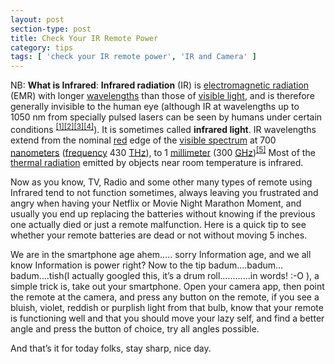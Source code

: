 ```yaml
---
layout: post
section-type: post
title: Check Your IR Remote Power
category: tips
tags: [ 'check your IR remote power', 'IR and Camera' ]
---
```

NB: <strong>What is Infrared</strong>: <b>Infrared radiation</b> (IR) is <a title="Electromagnetic radiation" href="https://en.wikipedia.org/wiki/Electromagnetic_radiation">electromagnetic radiation</a> (EMR) with longer <a title="Wavelength" href="https://en.wikipedia.org/wiki/Wavelength">wavelengths</a> than those of <a title="Light" href="https://en.wikipedia.org/wiki/Light">visible light</a>, and is therefore generally invisible to the human eye (although IR at wavelengths up to 1050 nm from specially pulsed lasers can be seen by humans under certain conditions <sup id="cite_ref-Sliney1976_1-0" class="reference"><a href="https://en.wikipedia.org/wiki/Infrared#cite_note-Sliney1976-1">[1]</a></sup><sup id="cite_ref-LynchLivingston2001_2-0" class="reference"><a href="https://en.wikipedia.org/wiki/Infrared#cite_note-LynchLivingston2001-2">[2]</a></sup><sup id="cite_ref-Dash2009_3-0" class="reference"><a href="https://en.wikipedia.org/wiki/Infrared#cite_note-Dash2009-3">[3]</a></sup><sup id="cite_ref-Saidman1933_4-0" class="reference"><a href="https://en.wikipedia.org/wiki/Infrared#cite_note-Saidman1933-4">[4]</a></sup>). It is sometimes called <b>infrared light</b>. IR wavelengths extend from the nominal <a title="Red" href="https://en.wikipedia.org/wiki/Red">red</a> edge of the <a title="Visible spectrum" href="https://en.wikipedia.org/wiki/Visible_spectrum">visible spectrum</a> at 700 <a class="mw-redirect" title="Nanometer" href="https://en.wikipedia.org/wiki/Nanometer">nanometers</a> (<a class="mw-redirect" title="Frequency spectrum" href="https://en.wikipedia.org/wiki/Frequency_spectrum">frequency</a> 430 <a class="mw-redirect" title="Terahertz (unit)" href="https://en.wikipedia.org/wiki/Terahertz_(unit)">THz</a>), to 1 <a class="mw-redirect" title="Millimeter" href="https://en.wikipedia.org/wiki/Millimeter">millimeter</a> (300 <a class="mw-redirect" title="GHz" href="https://en.wikipedia.org/wiki/GHz">GHz</a>)<sup id="cite_ref-5" class="reference"><a href="https://en.wikipedia.org/wiki/Infrared#cite_note-5">[5]</a></sup> Most of the <a title="Thermal radiation" href="https://en.wikipedia.org/wiki/Thermal_radiation">thermal radiation</a> emitted by objects near room temperature is infrared.

Now as you know, TV, Radio and some other many types of remote using Infrared tend to not function sometimes, always leaving you frustrated and angry when having your Netflix or Movie Night Marathon Moment, and usually you end up replacing the batteries without knowing if the previous one actually died or just a remote malfunction. Here is a quick tip to see whether your remote batteries are dead or not without moving 5 inches.

We are in the smartphone age ahem….. sorry Information age, and we all know Information is power right? Now to the tip badum….badum…badum….tish(I actually googled this, it’s a drum roll…………in words! :-O ), a simple trick is, take out your smartphone. Open your camera app, then point the remote at the camera, and press any button on the remote, if you see a bluish, violet, reddish or purplish light from that bulb, know that your remote is functioning well and that you should move your lazy self, and find a better angle and press the button of choice, try all angles possible.

And that’s it for today folks, stay sharp, nice day.
